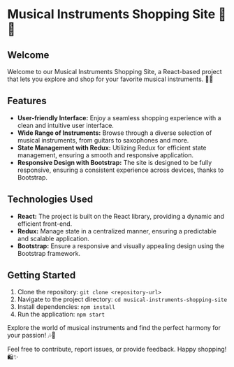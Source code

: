 # Musical Instruments Shopping Site 🎵🛒

## Welcome
Welcome to our Musical Instruments Shopping Site, a React-based project that lets you explore and shop for your favorite musical instruments. 🎸🎷

## Features
- **User-friendly Interface:** Enjoy a seamless shopping experience with a clean and intuitive user interface.
- **Wide Range of Instruments:** Browse through a diverse selection of musical instruments, from guitars to saxophones and more.
- **State Management with Redux:** Utilizing Redux for efficient state management, ensuring a smooth and responsive application.
- **Responsive Design with Bootstrap:** The site is designed to be fully responsive, ensuring a consistent experience across devices, thanks to Bootstrap.

## Technologies Used
- **React:** The project is built on the React library, providing a dynamic and efficient front-end.
- **Redux:** Manage state in a centralized manner, ensuring a predictable and scalable application.
- **Bootstrap:** Ensure a responsive and visually appealing design using the Bootstrap framework.

## Getting Started
1. Clone the repository: `git clone <repository-url>`
2. Navigate to the project directory: `cd musical-instruments-shopping-site`
3. Install dependencies: `npm install`
4. Run the application: `npm start`

Explore the world of musical instruments and find the perfect harmony for your passion! 🎶🎹

Feel free to contribute, report issues, or provide feedback. Happy shopping! 🛍️✨
